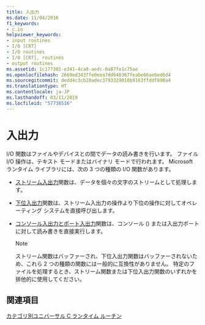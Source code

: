 ```yaml
---
title: 入出力
ms.date: 11/04/2016
f1_keywords:
- c.io
helpviewer_keywords:
- input routines
- I/O [CRT]
- I/O routines
- I/O [CRT], routines
- output routines
ms.assetid: 1c177301-e341-4ca0-aedc-0a87fe1c75ae
ms.openlocfilehash: 2669ed3437fe0eea7dd648367feabe66ae6ed6d4
ms.sourcegitcommit: dedd4c3cb28adec3793329018b9163ffddf890a4
ms.translationtype: HT
ms.contentlocale: ja-JP
ms.lasthandoff: 03/11/2019
ms.locfileid: "57738516"
---
```

# <a name="input-and-output"></a>入出力

I/O 関数はファイルやデバイスとの間でデータの読み書きを行います。 ファイル I/O 操作は、テキスト モードまたはバイナリ モードで行われます。 Microsoft ランタイム ライブラリには、次の 3 つの種類の I/O 関数があります。

- [ストリーム入出力](../c-runtime-library/stream-i-o.md)関数は、データを個々の文字のストリームとして処理します。

- [下位入出力](../c-runtime-library/low-level-i-o.md)関数は、ストリーム入出力の操作より下位の操作に対してオペレーティング システムを直接呼び出します。

- [コンソール入出力とポート入出力](../c-runtime-library/console-and-port-i-o.md)関数は、コンソール () または入出力ポートに対して読み書きを直接実行します。

   > [!NOTE]
   > ストリーム関数はバッファーされ、下位入出力関数はバッファーされないため、これら 2 つの種類の関数には一般的に互換性がありません。 特定のファイルを処理するとき、ストリーム関数または下位入出力関数のいずれかを排他的に使用してください。

## <a name="see-also"></a>関連項目

[カテゴリ別ユニバーサル C ランタイム ルーチン](../c-runtime-library/run-time-routines-by-category.md)<br/>
